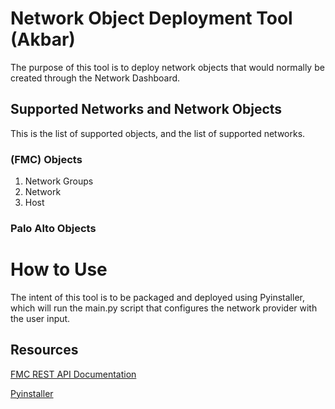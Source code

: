 # Network Object Deployment Tool (Akbar)

The purpose of this tool is to deploy network objects that would normally be created through the Network Dashboard.

## Supported Networks and Network Objects
This is the list of supported objects, and the list of supported networks.

### (FMC) Objects
1. Network Groups
2. Network
3. Host

### Palo Alto Objects

# How to Use
The intent of this tool is to be packaged and deployed using Pyinstaller, which will run the main.py script that configures the network provider with the user input.

## Resources

[FMC REST API Documentation](https://www.cisco.com/c/en/us/td/docs/security/firepower/620/api/REST/Firepower_Management_Center_REST_API_Quick_Start_Guide_620/Objects_in_the_REST_API.html)

[Pyinstaller](https://pyinstaller.org/en/stable/)
